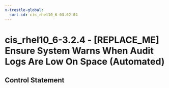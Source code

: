```yaml
---
x-trestle-global:
  sort-id: cis_rhel10_6-03.02.04
---
```


# cis_rhel10_6-3.2.4 - \[REPLACE_ME\] Ensure System Warns When Audit Logs Are Low On Space (Automated)

## Control Statement
